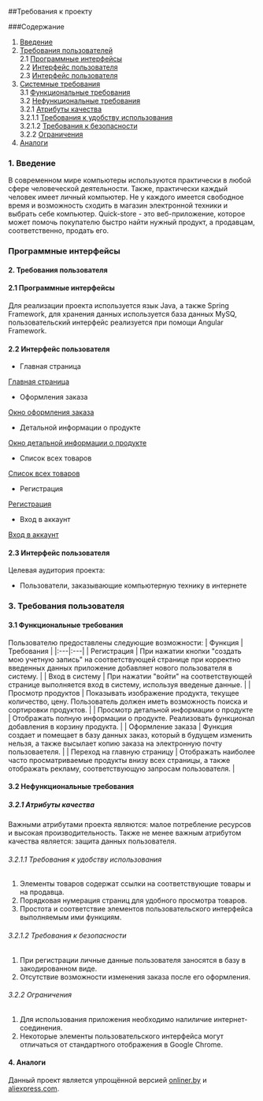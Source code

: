 ##Требования к проекту

###Содержание
1. [Введение](#1)<br>
2. [Требования пользователей](#2)<br>
 2.1 [Программные интерфейсы](#2.1)<br>
 2.2 [Интерфейс пользователя](#2.2)<br>
 2.3 [Интерфейс пользователя](#2.3)<br>
3. [Системные требования](#3)<br>
 3.1 [Функциональные требования](#3.1)<br>
 3.2 [Нефункциональные требования](#3.2)<br>
   3.2.1 [Атрибуты качества](#3.2.1)<br>
     3.2.1.1 [Требования к удобству использования](#3.2.1.1)<br>
     3.2.1.2 [Требования к безопасности](#3.2.1.2)<br>
   3.2.2 [Ограничения](#3.2.2)<br>
4. [Аналоги](#4)<br>



### 1. Введение<a name="1"></a>
В современном мире компьютеры используются практически в любой сфере человеческой деятельности. Также, практически каждый человек имеет личный компьютер. Не у каждого имеется свободное время и возможность сходить в магазин электронной техники и выбрать себе компьютер. Quick-store - это веб-приложение, которое может помочь покупателю быстро найти нужный продукт, а продавцам, соответственно, продать его. 
### Программные интерфейсы<a name="2"></a>
#### 2. Требования пользователя<a name="2"></a>

#### 2.1 Программные интерфейсы<a name="2.1"></a>
Для реализации проекта используется язык Java, а также Spring Framework, для хранения данных используется база данных MySQ, пользовательский интерфейс реализуется при помощи Angular Framework.
#### 2.2 Интерфейс пользователя<a name="2.2"></a>

- Главная страница

[Главная страница](https://github.com/SachkoAlex/quick_store/blob/master/Documentation/Mockups/Main.jpg)

- Оформления заказа

[Окно оформления заказа](https://github.com/SachkoAlex/quick_store/blob/master/Documentation/Mockups/Order.jpg)

- Детальной информации о продукте

[Окно детальной информации о продукте](https://github.com/SachkoAlex/quick_store/blob/master/Documentation/Mockups/ProductInfo.jpg)

- Список всех товаров

[Список всех товаров](https://github.com/SachkoAlex/quick_store/blob/master/Documentation/Mockups/ProductsList.jpg)

- Регистрация

[Регистрация](https://github.com/SachkoAlex/quick_store/blob/master/Documentation/Mockups/SignUp.jpg)

- Вход в аккаунт

[Вход в аккаунт](https://github.com/SachkoAlex/quick_store/blob/master/Documentation/Mockups/LogIn.jpg)

#### 2.3 Интерфейс пользователя<a name="2.3"></a>
Целевая аудитория проекта:
- Пользователи, заказывающие компьютерную технику в интернете
### 3. Требования пользователя<a name="3"></a>
#### 3.1 Функциональные требования<a name="3.1"></a>
Пользователю предоставлены следующие возможности:
| Функция | Требования | 
|:---|:---|
| Регистрация | При нажатии кнопки "создать мою учетную запись" на соответствующей странице при корректно введенных данных приложение добавляет нового пользователя в систему. |
| Вход в систему | При нажатии "войти" на соответствующей странице выполняется вход в систему, используя введеные данные. |
| Просмотр продуктов | Показывать изображение продукта, текущее количество, цену. Пользователь должен иметь возможность поиска и сортировки продуктов. |
| Просмотр детальной информации о продукте | Отображать полную информации о продукте. Реализовать функционал добавления в корзину продукта. |
| Оформление заказа | Функция создает и помещает в базу данных заказ, который в будущем изменить нельзя, а также высылает копию заказа на электронную почту пользоваетеля. |
| Переход на главную страницу | Отображать наиболее часто просматриваемые продукты внизу всех страницы, а также отображать рекламу, соответствующую запросам пользователя. |
#### 3.2 Нефункциональные требования<a name="3.2"></a>
##### 3.2.1 Атрибуты качества<a name="3.2.1"></a>
Важными атрибутами проекта являются: малое потребление ресурсов и высокая производительность. Также не менее важным атрибутом качества является: защита данных пользователя. 
###### 3.2.1.1 Требования к удобству использования<a name="3.2.1.1"></a>
1. Элементы товаров содержат ссылки на соответствующие товары и на продавца.
2. Порядковая нумерация страниц для удобного просмотра товаров.
3. Простота и соответствие элементов пользовательского интерфейса выполняемым ими функциям.
###### 3.2.1.2 Требования к безопасности<a name="3.2.1.2"></a>
1. При регистрации личные данные пользователя заносятся в базу в закодированном виде.
2. Отсутствие возможности изменения заказа после его оформления.
###### 3.2.2 Ограничения<a name="3.2.2"></a>
1. Для использования приложения необходимо налиличие интернет-соединения.
2. Некоторые элементы пользовательского интерфейса могут отличаться от стандартного отображения в Google Chrome. 
#### 4.  Аналоги <a name="4"></a>
Данный проект является упрощённой версией [onliner.by](https://www.onliner.by/) и [aliexpress.com](https://ru.aliexpress.com/).

